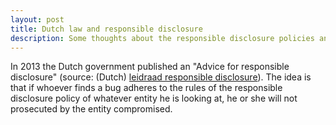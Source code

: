 ```yaml
---
layout: post
title: Dutch law and responsible disclosure
description: Some thoughts about the responsible disclosure policies and the changes in Dutch law
---
```


In 2013 the Dutch government published an "Advice for responsible disclosure" (source: (Dutch) <a href="http://www.rijksoverheid.nl/onderwerpen/cybercrime/documenten-en-publicaties/rapporten/2013/01/04/leidraad-om-te-komen-tot-een-praktijk-van-responsible-disclosure.html" target="_blank">leidraad responsible disclosure</a>). The idea is that if whoever finds a bug adheres to the rules of the responsible disclosure policy of whatever entity he is looking at, he or she will not prosecuted by the entity compromised.

